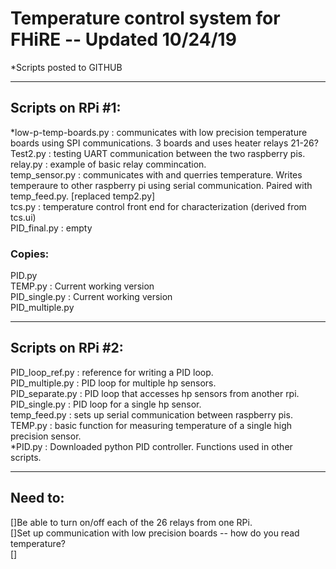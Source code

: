 # Temperature control system for FHiRE -- Updated 10/24/19  

*Scripts posted to GITHUB  

--------------------------------------------------------------------------------  
## Scripts on RPi #1:  

 *low-p-temp-boards.py : communicates with low precision temperature boards using SPI communications. 3 boards and uses heater relays 21-26?  
 Test2.py : testing UART communication between the two raspberry pis.  
 relay.py : example of basic relay commincation.  
 temp_sensor.py : communicates with and querries temperature. Writes temperaure to other raspberry pi using serial communication. Paired with temp_feed.py. [replaced temp2.py]  
 tcs.py : temperature control front end for characterization (derived from tcs.ui)  
 PID_final.py : empty  

### Copies:  
 PID.py  
 TEMP.py : Current working version  
 PID_single.py : Current working version  
 PID_multiple.py  

--------------------------------------------------------------------------------
## Scripts on RPi #2:  

 PID_loop_ref.py : reference for writing a PID loop.  
 PID_multiple.py : PID loop for multiple hp sensors.  
 PID_separate.py : PID loop that accesses hp sensors from another rpi.  
 PID_single.py : PID loop for a single hp sensor.  
 temp_feed.py : sets up serial communication between raspberry pis.   
 TEMP.py : basic function for measuring temperature of a single high precision sensor.  
 *PID.py : Downloaded python PID controller. Functions used in other scripts.  

--------------------------------------------------------------------------------
## Need to:  
[]Be able to turn on/off each of the 26 relays from one RPi.  
[]Set up communication with low precision boards -- how do you read temperature?  
[]  




